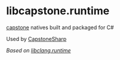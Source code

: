 # libcapstone.runtime

[capstone](https://github.com/capstone-engine/capstone) natives built and packaged for C#

Used by [CapstoneSharp](https://github.com/js6pak/CapstoneSharp)

*Based on [libclang.runtime](https://github.com/dotnet/ClangSharp/tree/main/packages)*